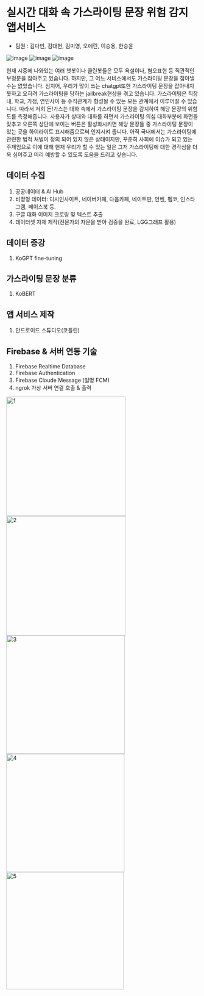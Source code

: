 # 실시간 대화 속 가스라이팅 문장 위험 감지 앱서비스

- 팀원 : 김다빈, 김대현, 김미영, 오에린, 이승용, 한승윤

![image](https://github.com/eoh9/Gaslighting_chat/assets/62730155/84d4e78c-c42a-46d3-b122-dfa93299ad4e)
![image](https://github.com/eoh9/Gaslighting_chat/assets/62730155/5af50c0e-a9e5-426a-a2d8-ca52e9fc6e89)
![image](https://github.com/eoh9/Gaslighting_chat/assets/62730155/6141a18e-f3c3-4303-9011-9a20a48e51e7)

현재 시중에 나와있는 여러 챗봇이나 클린봇들은 모두 욕설이나, 혐오표현 등 직관적인 부정문을 잡아주고 있습니다.
하지만, 그 어느 서비스에서도 가스라이팅 문장을 잡아낼 수는 없었습니다. 심지어, 우리가 많이 쓰는 chatgpt또한 가스라이팅 문장을 잡아내지 못하고 오히려 가스라이팅을 당하는 jailbreak현상을 겪고 있습니다.
가스라이팅은 직장내, 학교, 가정, 연인사이 등 수직관계가 형성될 수 있는 모든 관계에서 이루어질 수 있습니다. 따라서 저희 돈!가스는 대화 속에서 가스라이팅 문장을 감지하여 해당 문장의 위험도를 측정해줍니다.
사용자가 상대와 대화를 하면서 가스라이팅 의심 대화부분에 화면을 맞추고 오른쪽 상단에 보이는 버튼은 활성화시키면 해당 문장들 중 가스라이팅 문장이 있는 곳을 하이라이트 표시해줌으로써 인지시켜 줍니다. 아직 국내에서는 가스라이팅에 관련한 법적 처벌이 정의 되어 있지 않은 상태이지만, 꾸준히 사회에 이슈가 되고 있는 주제임으로 이에 대해 현재 우리가 할 수 있는 일은 그저 가스라이팅에 대한 경각심을 더욱 심어주고 미리 예방할 수 있도록 도움을 드리고 싶습니다.

## 데이터 수집
1. 공공데이터 & AI Hub
2. 비정형 데이터: 디시인사이트, 네이버카페, 다음카페, 네이트판, 인벤, 펨코, 인스타그램, 페이스북 등.
3. 구글 대화 이미지 크로링 및 텍스트 추출
4. 데이터셋 자체 제작(전문가의 자문을 받아 검증을 완료, LGG그래프 활용)

## 데이터 증강
1. KoGPT fine-tuning

## 가스라이팅 문장 분류
1. KoBERT

## 앱 서비스 제작
1. 안드로이드 스튜디오(코틀린)

## Firebase & 서버 연동 기술
1. Firebase Realtime Database
2. Firebase Authentication
3. Firebase Cloude Message (일명 FCM)
4. ngrok 가상 서버 연결 호출 & 출력


<img width="313" alt="1" src="https://github.com/eoh9/Gaslighting_chat/assets/62730155/8a549239-ff42-481c-9240-c066ad7ae642">
<img width="313" alt="2" src="https://github.com/eoh9/Gaslighting_chat/assets/62730155/e47600f4-486e-43ab-bbd5-ad1f9c890482">
<img width="311" alt="3" src="https://github.com/eoh9/Gaslighting_chat/assets/62730155/d05a8cf3-9846-42f5-ad58-229e463c442b">
<img width="310" alt="4" src="https://github.com/eoh9/Gaslighting_chat/assets/62730155/0738566d-dc56-4c4e-8351-41882199d7bc">
<img width="308" alt="5" src="https://github.com/eoh9/Gaslighting_chat/assets/62730155/2efaf659-54a4-4d47-844e-659bbb320922">
